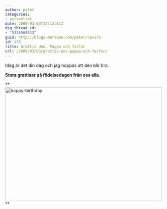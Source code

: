 ```yaml
---
author: peter
categories:
- personligt
date: 2009-03-03T12:13:51Z
dsq_thread_id:
- "5316568523"
guid: http://blogs.merikan.com/peter/?p=176
id: 176
title: Grattis Uno, Pappa och farfar
url: /2009/03/03/grattis-uno-pappa-och-farfar/
---
```


Idag är det din dag och jag hoppas att den blir bra.

**Stora grattisar på födelsedagen från oss alla.**

**<img class="alignnone size-full wp-image-177" src="http://blogs.merikan.com/peter/files/2009/03/happy-birthday.jpg" alt="happy-birthday" width="504" height="368" srcset="https://blogs.merikan.com/peter/files/2009/03/happy-birthday.jpg 504w, https://blogs.merikan.com/peter/files/2009/03/happy-birthday-300x219.jpg 300w" sizes="(max-width: 504px) 100vw, 504px" />  
**
